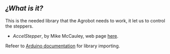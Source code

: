 ## _¿What is it?_
This is the needed library that the Agrobot needs to work, it let us to control the steppers.
- *AccelStepper*, by Mike McCauley, web page [here](http://www.airspayce.com/mikem/arduino/AccelStepper/).

Refeer to [Arduino documentation](https://www.arduino.cc/en/Guide/Libraries#toc4) for library importing.
